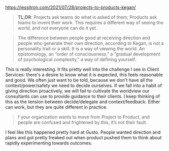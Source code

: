 https://jessitron.com/2021/07/28/projects-to-products-kegan/

> **TL;DR**: Projects ask teams do what is asked of them; Products ask teams to invent their work. This requires a different way of seeing the world, and not everyone can do it yet.

> The difference between people good at receiving direction and people who generate their own direction, according to Kegan, is not a personality trait or a skill. It is a way of viewing the world. An epistomology, an “order of consciousness,” a “gradual development of psychological complexity,” a way of defining yourself.

This is really interesting.  It fits pretty well into the challenge I see in Client Services: there's a desire to know what it is expected, this feels reasonable and good.   We often just want to be told, because we don't have all the context/power/safety we need to decide ourselves.  If we fall into a habit of giving direction proactively, we will fail to cultivate the worldview our consultants can use to provide guidance to their clients.  I keep thinking of this as the tension between decide/delegate and context/feedback.  Either can work, but they are quite different in practice.

> f your organization wants to move from Project to Product, and people are confused and frightened by this, it’s not their fault.

I feel like this happened pretty hard at Gusto.  People wanted direction and plans and got pretty freaked out when product pushed them to think about rapidly experimenting towards outcomes.